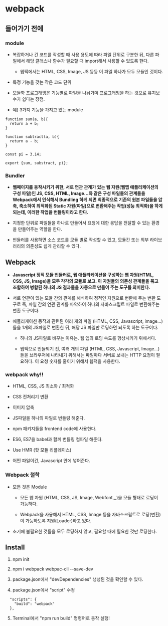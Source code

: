 # webpack

## 들어가기 전에

### module

- 복잡하거나 긴 코드를 작성할 때 사용 용도에 따라 파일 단위로 구분한 뒤, 다른 파일에서 해당 클래스나 함수가 필요할 때 import해서 사용할 수 있도록 한다.

  - 웹팩에서는 HTML, CSS, Image, JS 등등 이 파일 하나가 모두 모듈인 것이다.

- 특정 기능을 갖는 작은 코드 단위

- 모듈화 프로그래밍은 기능별로 파일을 나눠가며 프로그래밍을 하는 것으로 유지보수가 쉽다는 장점.

- 예) 3가지 기능을 가지고 있는 module

~~~
function sum(a, b){
  return a + b;
}

function subtract(a, b){
  return a - b;
}

const pi = 3.14;

export {sum, substract, pi};
~~~

### Bundler

- **웹페이지를 동작시키기 위한, 서로 연관 관계가 있는 웹 자원(웹앱 애플리케이션의 구성 파일)인 JS, CSS, HTML, Image...와 같은 구성 파일들의 관계들을 Webpack에서 인식해서 Bundling 하게 되면 최종적으로 기존의 원본 파일들을 압축, 축소하여 최적화된 Static 자원(파일)으로 변환해주는 작업(성능 최적화)을 하게 되는데, 이러한 작업을 번들링이라고 한다.**

- 지정한 단위로 파일들을 하나로 만들어서 요청에 대한 응답을 전달할 수 있는 환경을 만들어주는 역할을 한다.

- 번들러를 사용하면 소스 코드를 모듈 별로 작성할 수 있고, 모듈간 또는 외부 라이브러리의 의존성도 쉽게 관리할 수 있다.

## Webpack

- **Javascript 정적 모듈 번들러로, 웹 애플리케이션을 구성하는 웹 자원(HTML, CSS, JS, Image)을 모두 각각의 모듈로 보고. 이 자원들의 의존성 관계들을 묶고 조합하여 병합된 하나의 JS 결과물을 자동으로 만들어 주는 도구를 의미한다.**

- 서로 연관이 있는 모듈 간의 관계를 해석하여 정적인 자원으로 변환해 주는 변환 도구로 즉, 파일 간의 연관 관계를 파악하여 하나의 자바스크립트 파일로 변환해주는 변환 도구이다.

- 애플리케이션 동작과 관련된 여러 개의 파일 (HTML, CSS, Javascript, image...)들을 1개의 JS파일로 변환한 뒤, 해당 JS 파일만 로딩하면 되도록 하는 도구이다.

  - 하나의 JS파일로 바꾸는 이유는. 웹 앱의 로딩 속도를 향상시키기 위해서다.

  - 웹팩으로 번들되기 전, 여러 개의 파일 (HTML, CSS, Javascript, Image...)들을 브라우저에 나타내기 위해서는 파일마다 서버로 보내는 HTTP 요청이 필요하다. 이 요청 숫자를 줄이기 위해서 웹팩을 사용한다.


### webpack why!!

- HTML, CSS, JS 최소화 / 최적화

- CSS 전처리기 변환

- 이미지 압축 

- JS파일을 하나의 파일로 번들링 해준다.

- npm 패키지들을 frontend code에 사용한다.

- ES6, ES7을 babel과 함께 번들링 컴파일 해준다.

- Use HMR (핫 모듈 리플레이스)

- 어떤 파일이건, Javascript 안에 넣어준다.

### Webpack 철학

- 모든 것은 Module

  - 모든 웹 자원 (HTML, CSS, JS, Image, Webfont,,,)을 모듈 형태로 로딩이 가능하다.

  - Webpack을 사용해서 HTML, CSS, Image 등을 자바스크립트로 로딩(변환)이 가능하도록 지원(Loader)하고 있다.

- 초기에 불필요한 것들을 모두 로딩하지 않고, 필요할 때에 필요한 것만 로딩한다.

## Install

1. npm init

2. npm i webpack webpac-cli --save-dev

3. package.json에서 "devDependencies" 생성된 것을 확인할 수 있다.

4. package.json에서 "script" 수정

  ~~~
    "scripts": {
      "build": "webpack"
    },
  ~~~

5. Terminal에서 "npm run build" 명령어로 동작 실행!